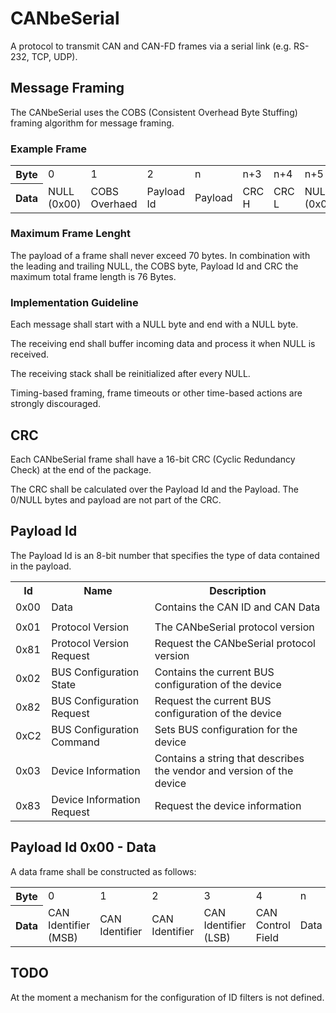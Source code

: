 # CANbeSerial

A protocol to transmit CAN and CAN-FD frames via a serial link (e.g. RS-232, TCP, UDP).

## Message Framing
The CANbeSerial uses the COBS (Consistent Overhead Byte Stuffing) framing algorithm for message framing.

### Example Frame

 <table style="width:100%;">
  <tr>
    <th>Byte</th>
    <td>0</td>
    <td>1</td>
    <td>2</td>
    <td>n</td>
    <td>n+3</td>
    <td>n+4</td>
    <td>n+5</td>
  </tr>
  <tr>
    <th>Data</th>
    <td>NULL (0x00)</td>
    <td>COBS Overhaed</td>
    <td>Payload Id</td>
    <td>Payload</td>
    <td>CRC H</td>
    <td>CRC L</td>
    <td>NULL (0x00)</td>
  </tr>
</table>

### Maximum Frame Lenght

The payload of a frame shall never exceed 70 bytes. In combination with the leading and trailing NULL, the COBS byte, Payload Id and CRC the maximum total frame length is 76 Bytes.

### Implementation Guideline
Each message shall start with a NULL byte and end with a NULL byte. 

The receiving end shall buffer incoming data and process it when NULL is received. 

The receiving stack shall be reinitialized after every NULL.

Timing-based framing, frame timeouts or other time-based actions are strongly discouraged.

## CRC 
Each CANbeSerial frame shall have a 16-bit CRC (Cyclic Redundancy Check) at the end of the package.

The CRC shall be calculated over the Payload Id and the Payload. The 0/NULL bytes and payload are not part of the CRC. 

## Payload Id

The Payload Id is an 8-bit number that specifies the type of data contained in the payload.

 <table style="width:100%;">
  <tr>
    <th>Id</th>
    <th>Name</th>
    <th>Description</th>
  </tr>
  <tr>
    <td>0x00</td>
    <td>Data</td>
    <td>Contains the CAN ID and CAN Data</td>
  </tr>

  <tr>
    <td></td>
    <td></td>
    <td></td>
  </tr>

  <tr>
    <td>0x01</td>
    <td>Protocol Version</td>
    <td>The CANbeSerial protocol version</td>
  </tr>
  <tr>
    <td>0x81</td>
    <td>Protocol Version Request</td>
    <td>Request the CANbeSerial protocol version</td>
  </tr>

  <tr>
    <td>0x02</td>
    <td>BUS Configuration State</td>
    <td>Contains the current BUS configuration of the device</td>
  </tr>
  <tr>
    <td>0x82</td>
    <td>BUS Configuration Request</td>
    <td>Request the current BUS configuration of the device</td>
  </tr>
  <tr>
    <td>0xC2</td>
    <td>BUS Configuration Command</td>
    <td>Sets BUS configuration for the device</td>
  </tr>

  <tr>
    <td>0x03</td>
    <td>Device Information</td>
    <td>Contains a string that describes the vendor and version of the device</td>
  </tr>
  <tr>
    <td>0x83</td>
    <td>Device Information Request</td>
    <td>Request the device information</td>
  </tr>

</table>

## Payload Id 0x00 - Data
A data frame shall be constructed as follows:

 <table style="width:100%;">
  <tr>
    <th>Byte</th>
    <td>0</td>
    <td>1</td>
    <td>2</td>
    <td>3</td>
    <td>4</td>
    <td>n</td>
  </tr>
  <tr>
    <th>Data</th>
    <td>CAN Identifier (MSB)</td>
    <td>CAN Identifier </td>
    <td>CAN Identifier </td>
    <td>CAN Identifier (LSB)</td>
    <td>CAN Control Field</td>
    <td>Data</td>
  </tr>
</table>

## TODO
At the moment a mechanism for the configuration of ID filters is not defined.

